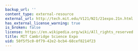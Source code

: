 ```yaml
---
backup_url: ''
content_type: external-resource
external_url: http://tech.mit.edu/V121/N21/21expo.21n.html
has_external_license_warning: true
is_broken: false
license: https://en.wikipedia.org/wiki/All_rights_reserved
title: MIT Cambridge Science Expo
uid: 50f5f5c0-0f79-42e2-bcb4-68cef8214f23
---
```

